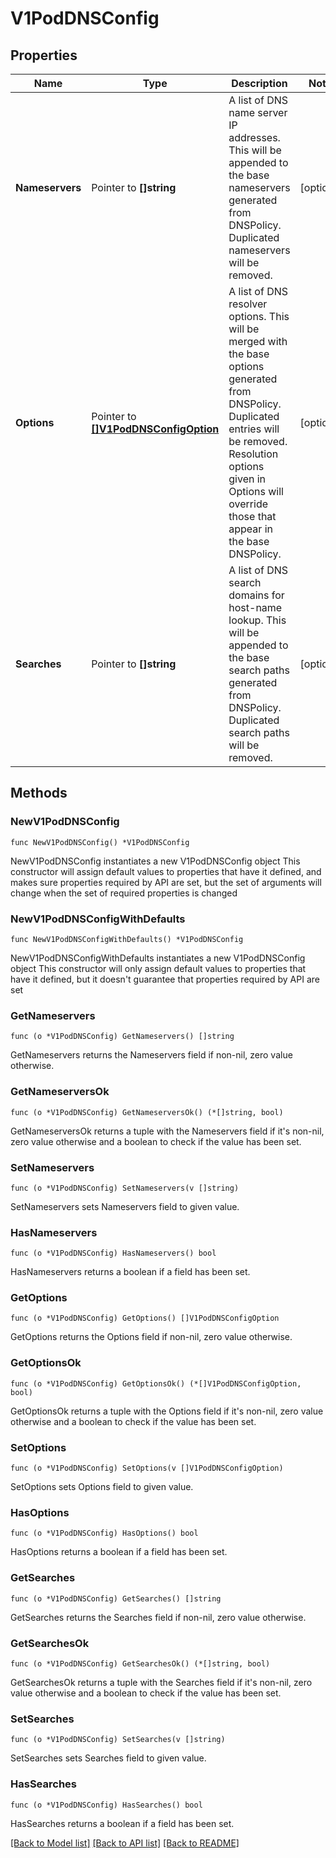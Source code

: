 # V1PodDNSConfig

## Properties

Name | Type | Description | Notes
------------ | ------------- | ------------- | -------------
**Nameservers** | Pointer to **[]string** | A list of DNS name server IP addresses. This will be appended to the base nameservers generated from DNSPolicy. Duplicated nameservers will be removed. | [optional] 
**Options** | Pointer to [**[]V1PodDNSConfigOption**](V1PodDNSConfigOption.md) | A list of DNS resolver options. This will be merged with the base options generated from DNSPolicy. Duplicated entries will be removed. Resolution options given in Options will override those that appear in the base DNSPolicy. | [optional] 
**Searches** | Pointer to **[]string** | A list of DNS search domains for host-name lookup. This will be appended to the base search paths generated from DNSPolicy. Duplicated search paths will be removed. | [optional] 

## Methods

### NewV1PodDNSConfig

`func NewV1PodDNSConfig() *V1PodDNSConfig`

NewV1PodDNSConfig instantiates a new V1PodDNSConfig object
This constructor will assign default values to properties that have it defined,
and makes sure properties required by API are set, but the set of arguments
will change when the set of required properties is changed

### NewV1PodDNSConfigWithDefaults

`func NewV1PodDNSConfigWithDefaults() *V1PodDNSConfig`

NewV1PodDNSConfigWithDefaults instantiates a new V1PodDNSConfig object
This constructor will only assign default values to properties that have it defined,
but it doesn't guarantee that properties required by API are set

### GetNameservers

`func (o *V1PodDNSConfig) GetNameservers() []string`

GetNameservers returns the Nameservers field if non-nil, zero value otherwise.

### GetNameserversOk

`func (o *V1PodDNSConfig) GetNameserversOk() (*[]string, bool)`

GetNameserversOk returns a tuple with the Nameservers field if it's non-nil, zero value otherwise
and a boolean to check if the value has been set.

### SetNameservers

`func (o *V1PodDNSConfig) SetNameservers(v []string)`

SetNameservers sets Nameservers field to given value.

### HasNameservers

`func (o *V1PodDNSConfig) HasNameservers() bool`

HasNameservers returns a boolean if a field has been set.

### GetOptions

`func (o *V1PodDNSConfig) GetOptions() []V1PodDNSConfigOption`

GetOptions returns the Options field if non-nil, zero value otherwise.

### GetOptionsOk

`func (o *V1PodDNSConfig) GetOptionsOk() (*[]V1PodDNSConfigOption, bool)`

GetOptionsOk returns a tuple with the Options field if it's non-nil, zero value otherwise
and a boolean to check if the value has been set.

### SetOptions

`func (o *V1PodDNSConfig) SetOptions(v []V1PodDNSConfigOption)`

SetOptions sets Options field to given value.

### HasOptions

`func (o *V1PodDNSConfig) HasOptions() bool`

HasOptions returns a boolean if a field has been set.

### GetSearches

`func (o *V1PodDNSConfig) GetSearches() []string`

GetSearches returns the Searches field if non-nil, zero value otherwise.

### GetSearchesOk

`func (o *V1PodDNSConfig) GetSearchesOk() (*[]string, bool)`

GetSearchesOk returns a tuple with the Searches field if it's non-nil, zero value otherwise
and a boolean to check if the value has been set.

### SetSearches

`func (o *V1PodDNSConfig) SetSearches(v []string)`

SetSearches sets Searches field to given value.

### HasSearches

`func (o *V1PodDNSConfig) HasSearches() bool`

HasSearches returns a boolean if a field has been set.


[[Back to Model list]](../README.md#documentation-for-models) [[Back to API list]](../README.md#documentation-for-api-endpoints) [[Back to README]](../README.md)


